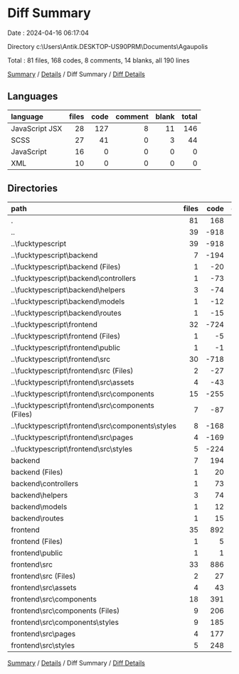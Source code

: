 # Diff Summary

Date : 2024-04-16 06:17:04

Directory c:\\Users\\Antik.DESKTOP-US90PRM\\Documents\\Agaupolis

Total : 81 files,  168 codes, 8 comments, 14 blanks, all 190 lines

[Summary](results.md) / [Details](details.md) / Diff Summary / [Diff Details](diff-details.md)

## Languages
| language | files | code | comment | blank | total |
| :--- | ---: | ---: | ---: | ---: | ---: |
| JavaScript JSX | 28 | 127 | 8 | 11 | 146 |
| SCSS | 27 | 41 | 0 | 3 | 44 |
| JavaScript | 16 | 0 | 0 | 0 | 0 |
| XML | 10 | 0 | 0 | 0 | 0 |

## Directories
| path | files | code | comment | blank | total |
| :--- | ---: | ---: | ---: | ---: | ---: |
| . | 81 | 168 | 8 | 14 | 190 |
| .. | 39 | -918 | -72 | -130 | -1,120 |
| ..\\fucktypescript | 39 | -918 | -72 | -130 | -1,120 |
| ..\\fucktypescript\\backend | 7 | -194 | -42 | -51 | -287 |
| ..\\fucktypescript\\backend (Files) | 1 | -20 | -5 | -6 | -31 |
| ..\\fucktypescript\\backend\\controllers | 1 | -73 | -21 | -19 | -113 |
| ..\\fucktypescript\\backend\\helpers | 3 | -74 | -10 | -15 | -99 |
| ..\\fucktypescript\\backend\\models | 1 | -12 | 0 | -4 | -16 |
| ..\\fucktypescript\\backend\\routes | 1 | -15 | -6 | -7 | -28 |
| ..\\fucktypescript\\frontend | 32 | -724 | -30 | -79 | -833 |
| ..\\fucktypescript\\frontend (Files) | 1 | -5 | -1 | -2 | -8 |
| ..\\fucktypescript\\frontend\\public | 1 | -1 | 0 | 0 | -1 |
| ..\\fucktypescript\\frontend\\src | 30 | -718 | -29 | -77 | -824 |
| ..\\fucktypescript\\frontend\\src (Files) | 2 | -27 | 0 | -6 | -33 |
| ..\\fucktypescript\\frontend\\src\\assets | 4 | -43 | 0 | -4 | -47 |
| ..\\fucktypescript\\frontend\\src\\components | 15 | -255 | 0 | -25 | -280 |
| ..\\fucktypescript\\frontend\\src\\components (Files) | 7 | -87 | 0 | -13 | -100 |
| ..\\fucktypescript\\frontend\\src\\components\\styles | 8 | -168 | 0 | -12 | -180 |
| ..\\fucktypescript\\frontend\\src\\pages | 4 | -169 | -26 | -16 | -211 |
| ..\\fucktypescript\\frontend\\src\\styles | 5 | -224 | -3 | -26 | -253 |
| backend | 7 | 194 | 42 | 51 | 287 |
| backend (Files) | 1 | 20 | 5 | 6 | 31 |
| backend\\controllers | 1 | 73 | 21 | 19 | 113 |
| backend\\helpers | 3 | 74 | 10 | 15 | 99 |
| backend\\models | 1 | 12 | 0 | 4 | 16 |
| backend\\routes | 1 | 15 | 6 | 7 | 28 |
| frontend | 35 | 892 | 38 | 93 | 1,023 |
| frontend (Files) | 1 | 5 | 1 | 2 | 8 |
| frontend\\public | 1 | 1 | 0 | 0 | 1 |
| frontend\\src | 33 | 886 | 37 | 91 | 1,014 |
| frontend\\src (Files) | 2 | 27 | 0 | 6 | 33 |
| frontend\\src\\assets | 4 | 43 | 0 | 4 | 47 |
| frontend\\src\\components | 18 | 391 | 0 | 37 | 428 |
| frontend\\src\\components (Files) | 9 | 206 | 0 | 24 | 230 |
| frontend\\src\\components\\styles | 9 | 185 | 0 | 13 | 198 |
| frontend\\src\\pages | 4 | 177 | 34 | 16 | 227 |
| frontend\\src\\styles | 5 | 248 | 3 | 28 | 279 |

[Summary](results.md) / [Details](details.md) / Diff Summary / [Diff Details](diff-details.md)